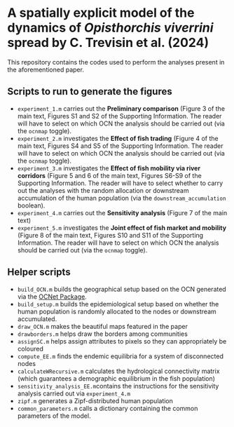 # A spatially explicit model of the dynamics of *Opisthorchis viverrini* spread by C. Trevisin et al. (2024)

This repository contains the codes used to perform the analyses present in the aforementioned paper. 

## Scripts to run to generate the figures
- `experiment_1.m` carries out the **Preliminary comparison** (Figure 3 of the main text, Figures S1 and S2 of the Supporting Information. The reader will have to select on which OCN the analysis should be carried out (via the `ocnmap` toggle).
- `experiment_2.m` investigates the **Effect of fish trading** (Figure 4 of the main text, Figures S4 and S5 of the Supporting Information. The reader will have to select on which OCN the analysis should be carried out (via the `ocnmap` toggle).
- `experiment_3.m` investigates the **Effect of fish mobility via river corridors** (Figure 5 and 6 of the main text, Figures S6-S9 of the Supporting Information. The reader will have to select whether to carry out the analyses with the random allocation or downstream accumulation of the human population (via the `downstream_accumulation` boolean).
- `experiment_4.m` carries out the **Sensitivity analysis** (Figure 7 of the main text)
- `experiment_5.m` investigates the **Joint effect of fish market and mobility** (Figure 8 of the main text, Figures S10 and S11 of the Supporting Information. The reader will have to select on which OCN the analysis should be carried out (via the `ocnmap` toggle).

## Helper scripts
- `build_OCN.m` builds the geographical setup based on the OCN generated via the [OCNet Package](https://github.com/lucarraro/OCNet).
- `build_setup.m` builds the epidemiological setup based on whether the human population is randomly allocated to the nodes or downstream accumulated.
- `draw_OCN.m` makes the beautiful maps featured in the paper
- `drawborders.m` helps draw the borders among communities
- `assignSC.m` helps assign attributes to pixels so they can appropriately be coloured
- `compute_EE.m` finds the endemic equilibria for a system of disconnected nodes
- `calculateWRecursive.m` calculates the hydrological connectivity matrix (which guarantees a demographic equilibrium in the fish population)
- `sensitivity_analysis_EE.m`contains the instructions for the sensitivity analysis carried out via `experiment_4.m`
- `zipf.m` generates a Zipf-distributed human population
- `common_parameters.m` calls a dictionary containing the common parameters of the model.
